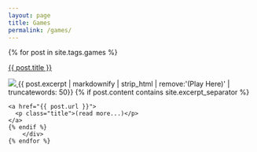 ```yaml
---
layout: page
title: Games
permalink: /games/
---
```


<div id="posts">
    {% for post in site.tags.games %}
        <div class="post">
            <a href="{{ post.url }}"><p class="title">{{ post.title }}</p>
                <img src="{{post.image}}" />
            </a>
 {{ post.excerpt | markdownify | strip_html | remove:'(Play Here)' | truncatewords: 50}} {% if
    post.content contains site.excerpt_separator %}

    <a href="{{ post.url }}">
      <p class="title">(read more...)</p>
    </a>
    {% endif %}
        </div>
    {% endfor %}

</div>
